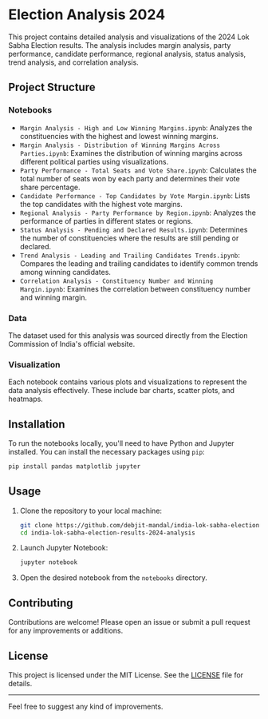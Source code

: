 # Election Analysis 2024

This project contains detailed analysis and visualizations of the 2024 Lok Sabha Election results. The analysis includes margin analysis, party performance, candidate performance, regional analysis, status analysis, trend analysis, and correlation analysis.

## Project Structure

### Notebooks
- `Margin Analysis - High and Low Winning Margins.ipynb`: Analyzes the constituencies with the highest and lowest winning margins.
- `Margin Analysis - Distribution of Winning Margins Across Parties.ipynb`: Examines the distribution of winning margins across different political parties using visualizations.
- `Party Performance - Total Seats and Vote Share.ipynb`: Calculates the total number of seats won by each party and determines their vote share percentage.
- `Candidate Performance - Top Candidates by Vote Margin.ipynb`: Lists the top candidates with the highest vote margins.
- `Regional Analysis - Party Performance by Region.ipynb`: Analyzes the performance of parties in different states or regions.
- `Status Analysis - Pending and Declared Results.ipynb`: Determines the number of constituencies where the results are still pending or declared.
- `Trend Analysis - Leading and Trailing Candidates Trends.ipynb`: Compares the leading and trailing candidates to identify common trends among winning candidates.
- `Correlation Analysis - Constituency Number and Winning Margin.ipynb`: Examines the correlation between constituency number and winning margin.

### Data
The dataset used for this analysis was sourced directly from the Election Commission of India's official website.

### Visualization
Each notebook contains various plots and visualizations to represent the data analysis effectively. These include bar charts, scatter plots, and heatmaps.

## Installation

To run the notebooks locally, you'll need to have Python and Jupyter installed. You can install the necessary packages using `pip`:

```bash
pip install pandas matplotlib jupyter
```

## Usage

1. Clone the repository to your local machine:

   ```bash
   git clone https://github.com/debjit-mandal/india-lok-sabha-election-results-2024-analysis.git
   cd india-lok-sabha-election-results-2024-analysis
   ```

2. Launch Jupyter Notebook:

   ```bash
   jupyter notebook
   ```

3. Open the desired notebook from the `notebooks` directory.

## Contributing

Contributions are welcome! Please open an issue or submit a pull request for any improvements or additions.

## License

This project is licensed under the MIT License. See the [LICENSE](LICENSE) file for details.

----------------------------------------------------------------

Feel free to suggest any kind of improvements.